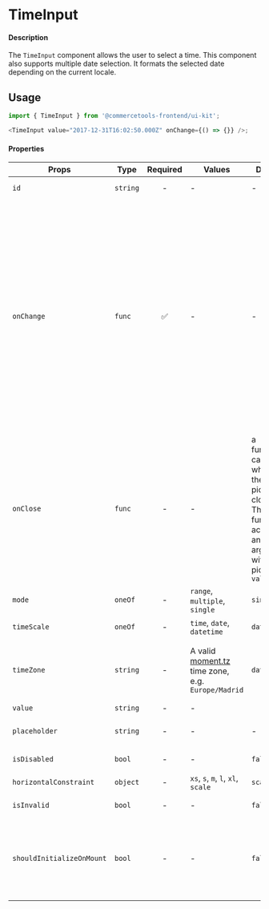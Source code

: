 # TimeInput

#### Description

The `TimeInput` component allows the user to select a time. This component also supports
multiple date selection. It formats the selected date depending on the current locale.

## Usage

```js
import { TimeInput } from '@commercetools-frontend/ui-kit';

<TimeInput value="2017-12-31T16:02:50.000Z" onChange={() => {}} />;
```

#### Properties

| Props                     | Type     | Required | Values                                                                                                     | Default                                                                                                | Description                                                                                                                                                                                                                                                                                                                                                                       |
| ------------------------- | -------- | :------: | ---------------------------------------------------------------------------------------------------------- | ------------------------------------------------------------------------------------------------------ | --------------------------------------------------------------------------------------------------------------------------------------------------------------------------------------------------------------------------------------------------------------------------------------------------------------------------------------------------------------------------------- |
| `id`                      | `string` |    -     | -                                                                                                          | -                                                                                                      | Used as the HTML `id` attribute.                                                                                                                                                                                                                                                                                                                                                  |
| `onChange`                | `func`   |    ✅    | -                                                                                                          | -                                                                                                      | a function called whenever the value changes.<br /><br />- `undefined` when mode is single and value was cleared<br />- `String` (`ISO` _date/time/datetime_) when mode is single and value changed<br />- `[]` when mode is multiple or range and value was cleared<br />- `Array<String>` (`ISO` _date/time/datetime_) when mode is multiple and at least one date was selected |
| `onClose`                 | `func`   |    -     | -                                                                                                          | a function called whenever the picker closes. The function accepts an argument with the picker `value` |
| `mode`                    | `oneOf`  |    -     | `range`, `multiple`, `single`                                                                              | `single`                                                                                               | Indicates the mode we can select dates                                                                                                                                                                                                                                                                                                                                            |
| `timeScale`               | `oneOf`  |    -     | `time`, `date`, `datetime`                                                                                 | `date`                                                                                                 | Indicates the time scale for the picker                                                                                                                                                                                                                                                                                                                                           |
| `timeZone`                | `string` |    -     | A valid [moment.tz](https://momentjs.com/timezone/docs/#/using-timezones/) time zone, e.g. `Europe/Madrid` | `date`                                                                                                 | The time zone used to show the UTC dates to the user. Only used when `timeScale` is `datetime`.                                                                                                                                                                                                                                                                                   |
| `value`                   | `string` |    -     | -                                                                                                          |                                                                                                        | The date value                                                                                                                                                                                                                                                                                                                                                                    |
| `placeholder`             | `string` |    -     | -                                                                                                          | -                                                                                                      | Placeholder value to show in the input field                                                                                                                                                                                                                                                                                                                                      |
| `isDisabled`              | `bool`   |    -     | -                                                                                                          | `false`                                                                                                | Disables the date picker                                                                                                                                                                                                                                                                                                                                                          |
| `horizontalConstraint`    | `object` |    -     | `xs`, `s`, `m`, `l`, `xl`, `scale`                                                                         | `scale`                                                                                                | Horizontal size limit of the input field.                                                                                                                                                                                                                                                                                                                                         |
| `isInvalid`               | `bool`   |    -     | -                                                                                                          | `false`                                                                                                | Switches to invalid-state                                                                                                                                                                                                                                                                                                                                                         |
| `shouldInitializeOnMount` | `bool`   |    -     | -                                                                                                          | `false`                                                                                                | In case the picker plugin should be initialized when the component mounts (by default it will be initialized first when the user hovers with the mouse)                                                                                                                                                                                                                           |
